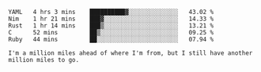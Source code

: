 
<!--START_SECTION:waka-->
```text
YAML   4 hrs 3 mins    ██████████▓░░░░░░░░░░░░░░   43.02 % 
Nim    1 hr 21 mins    ███▓░░░░░░░░░░░░░░░░░░░░░   14.33 % 
Rust   1 hr 14 mins    ███▒░░░░░░░░░░░░░░░░░░░░░   13.21 % 
C      52 mins         ██▒░░░░░░░░░░░░░░░░░░░░░░   09.25 % 
Ruby   44 mins         ██░░░░░░░░░░░░░░░░░░░░░░░   07.94 % 
```
<!--END_SECTION:waka-->

```
I'm a million miles ahead of where I'm from, but I still have another million miles to go.
```
